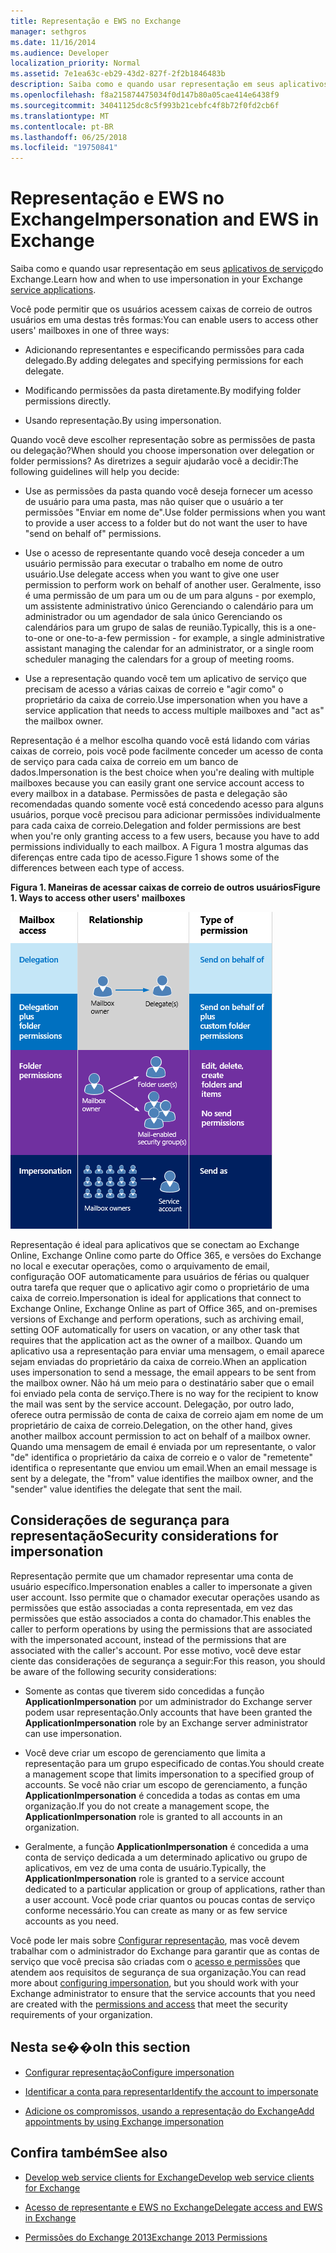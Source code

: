 ```yaml
---
title: Representação e EWS no Exchange
manager: sethgros
ms.date: 11/16/2014
ms.audience: Developer
localization_priority: Normal
ms.assetid: 7e1ea63c-eb29-43d2-827f-2f2b1846483b
description: Saiba como e quando usar representação em seus aplicativos de serviço do Exchange.
ms.openlocfilehash: f8a215874475034f0d147b80a05cae414e6438f9
ms.sourcegitcommit: 34041125dc8c5f993b21cebfc4f8b72f0fd2cb6f
ms.translationtype: MT
ms.contentlocale: pt-BR
ms.lasthandoff: 06/25/2018
ms.locfileid: "19750841"
---
```

# <a name="impersonation-and-ews-in-exchange"></a><span data-ttu-id="529b2-103">Representação e EWS no Exchange</span><span class="sxs-lookup"><span data-stu-id="529b2-103">Impersonation and EWS in Exchange</span></span>

<span data-ttu-id="529b2-104">Saiba como e quando usar representação em seus [aplicativos de serviço](ews-application-types.md)do Exchange.</span><span class="sxs-lookup"><span data-stu-id="529b2-104">Learn how and when to use impersonation in your Exchange [service applications](ews-application-types.md).</span></span>
  
<span data-ttu-id="529b2-105">Você pode permitir que os usuários acessem caixas de correio de outros usuários em uma destas três formas:</span><span class="sxs-lookup"><span data-stu-id="529b2-105">You can enable users to access other users' mailboxes in one of three ways:</span></span>
  
- <span data-ttu-id="529b2-106">Adicionando representantes e especificando permissões para cada delegado.</span><span class="sxs-lookup"><span data-stu-id="529b2-106">By adding delegates and specifying permissions for each delegate.</span></span>
    
- <span data-ttu-id="529b2-107">Modificando permissões da pasta diretamente.</span><span class="sxs-lookup"><span data-stu-id="529b2-107">By modifying folder permissions directly.</span></span>
    
- <span data-ttu-id="529b2-108">Usando representação.</span><span class="sxs-lookup"><span data-stu-id="529b2-108">By using impersonation.</span></span>
    
<span data-ttu-id="529b2-109">Quando você deve escolher representação sobre as permissões de pasta ou delegação?</span><span class="sxs-lookup"><span data-stu-id="529b2-109">When should you choose impersonation over delegation or folder permissions?</span></span> <span data-ttu-id="529b2-110">As diretrizes a seguir ajudarão você a decidir:</span><span class="sxs-lookup"><span data-stu-id="529b2-110">The following guidelines will help you decide:</span></span>
  
- <span data-ttu-id="529b2-111">Use as permissões da pasta quando você deseja fornecer um acesso de usuário para uma pasta, mas não quiser que o usuário a ter permissões "Enviar em nome de".</span><span class="sxs-lookup"><span data-stu-id="529b2-111">Use folder permissions when you want to provide a user access to a folder but do not want the user to have "send on behalf of" permissions.</span></span> 
    
- <span data-ttu-id="529b2-112">Use o acesso de representante quando você deseja conceder a um usuário permissão para executar o trabalho em nome de outro usuário.</span><span class="sxs-lookup"><span data-stu-id="529b2-112">Use delegate access when you want to give one user permission to perform work on behalf of another user.</span></span> <span data-ttu-id="529b2-113">Geralmente, isso é uma permissão de um para um ou de um para alguns - por exemplo, um assistente administrativo único Gerenciando o calendário para um administrador ou um agendador de sala único Gerenciando os calendários para um grupo de salas de reunião.</span><span class="sxs-lookup"><span data-stu-id="529b2-113">Typically, this is a one-to-one or one-to-a-few permission - for example, a single administrative assistant managing the calendar for an administrator, or a single room scheduler managing the calendars for a group of meeting rooms.</span></span>
    
- <span data-ttu-id="529b2-114">Use a representação quando você tem um aplicativo de serviço que precisam de acesso a várias caixas de correio e "agir como" o proprietário da caixa de correio.</span><span class="sxs-lookup"><span data-stu-id="529b2-114">Use impersonation when you have a service application that needs to access multiple mailboxes and "act as" the mailbox owner.</span></span>
    
<span data-ttu-id="529b2-115">Representação é a melhor escolha quando você está lidando com várias caixas de correio, pois você pode facilmente conceder um acesso de conta de serviço para cada caixa de correio em um banco de dados.</span><span class="sxs-lookup"><span data-stu-id="529b2-115">Impersonation is the best choice when you're dealing with multiple mailboxes because you can easily grant one service account access to every mailbox in a database.</span></span> <span data-ttu-id="529b2-116">Permissões de pasta e delegação são recomendadas quando somente você está concedendo acesso para alguns usuários, porque você precisou para adicionar permissões individualmente para cada caixa de correio.</span><span class="sxs-lookup"><span data-stu-id="529b2-116">Delegation and folder permissions are best when you're only granting access to a few users, because you have to add permissions individually to each mailbox.</span></span> <span data-ttu-id="529b2-117">A Figura 1 mostra algumas das diferenças entre cada tipo de acesso.</span><span class="sxs-lookup"><span data-stu-id="529b2-117">Figure 1 shows some of the differences between each type of access.</span></span>
  
<span data-ttu-id="529b2-118">**Figura 1. Maneiras de acessar caixas de correio de outros usuários**</span><span class="sxs-lookup"><span data-stu-id="529b2-118">**Figure 1. Ways to access other users' mailboxes**</span></span>

![Diagrama que mostra tipos de acesso de caixa de correio, a relação entre proprietários de caixa de correio e o representante para cada tipo e o tipo de permissão. Permissões Enviar em nome de para permissões de delegação e/ou pastas. Permissões Enviar como para representação.](media/Ex15_Delegate_Overview.png)
  
<span data-ttu-id="529b2-122">Representação é ideal para aplicativos que se conectam ao Exchange Online, Exchange Online como parte do Office 365, e versões do Exchange no local e executar operações, como o arquivamento de email, configuração OOF automaticamente para usuários de férias ou qualquer outra tarefa que requer que o aplicativo agir como o proprietário de uma caixa de correio.</span><span class="sxs-lookup"><span data-stu-id="529b2-122">Impersonation is ideal for applications that connect to Exchange Online, Exchange Online as part of Office 365, and on-premises versions of Exchange and perform operations, such as archiving email, setting OOF automatically for users on vacation, or any other task that requires that the application act as the owner of a mailbox.</span></span> <span data-ttu-id="529b2-123">Quando um aplicativo usa a representação para enviar uma mensagem, o email aparece sejam enviadas do proprietário da caixa de correio.</span><span class="sxs-lookup"><span data-stu-id="529b2-123">When an application uses impersonation to send a message, the email appears to be sent from the mailbox owner.</span></span> <span data-ttu-id="529b2-124">Não há um meio para o destinatário saber que o email foi enviado pela conta de serviço.</span><span class="sxs-lookup"><span data-stu-id="529b2-124">There is no way for the recipient to know the mail was sent by the service account.</span></span> <span data-ttu-id="529b2-125">Delegação, por outro lado, oferece outra permissão de conta de caixa de correio ajam em nome de um proprietário de caixa de correio.</span><span class="sxs-lookup"><span data-stu-id="529b2-125">Delegation, on the other hand, gives another mailbox account permission to act on behalf of a mailbox owner.</span></span> <span data-ttu-id="529b2-126">Quando uma mensagem de email é enviada por um representante, o valor "de" identifica o proprietário da caixa de correio e o valor de "remetente" identifica o representante que enviou um email.</span><span class="sxs-lookup"><span data-stu-id="529b2-126">When an email message is sent by a delegate, the "from" value identifies the mailbox owner, and the "sender" value identifies the delegate that sent the mail.</span></span> 
  
## <a name="security-considerations-for-impersonation"></a><span data-ttu-id="529b2-127">Considerações de segurança para representação</span><span class="sxs-lookup"><span data-stu-id="529b2-127">Security considerations for impersonation</span></span>

<span data-ttu-id="529b2-128">Representação permite que um chamador representar uma conta de usuário específico.</span><span class="sxs-lookup"><span data-stu-id="529b2-128">Impersonation enables a caller to impersonate a given user account.</span></span> <span data-ttu-id="529b2-129">Isso permite que o chamador executar operações usando as permissões que estão associadas a conta representada, em vez das permissões que estão associados a conta do chamador.</span><span class="sxs-lookup"><span data-stu-id="529b2-129">This enables the caller to perform operations by using the permissions that are associated with the impersonated account, instead of the permissions that are associated with the caller's account.</span></span> <span data-ttu-id="529b2-130">Por esse motivo, você deve estar ciente das considerações de segurança a seguir:</span><span class="sxs-lookup"><span data-stu-id="529b2-130">For this reason, you should be aware of the following security considerations:</span></span>
  
- <span data-ttu-id="529b2-131">Somente as contas que tiverem sido concedidas a função **ApplicationImpersonation** por um administrador do Exchange server podem usar representação.</span><span class="sxs-lookup"><span data-stu-id="529b2-131">Only accounts that have been granted the **ApplicationImpersonation** role by an Exchange server administrator can use impersonation.</span></span> 
    
- <span data-ttu-id="529b2-132">Você deve criar um escopo de gerenciamento que limita a representação para um grupo especificado de contas.</span><span class="sxs-lookup"><span data-stu-id="529b2-132">You should create a management scope that limits impersonation to a specified group of accounts.</span></span> <span data-ttu-id="529b2-133">Se você não criar um escopo de gerenciamento, a função **ApplicationImpersonation** é concedida a todas as contas em uma organização.</span><span class="sxs-lookup"><span data-stu-id="529b2-133">If you do not create a management scope, the **ApplicationImpersonation** role is granted to all accounts in an organization.</span></span> 
    
- <span data-ttu-id="529b2-134">Geralmente, a função **ApplicationImpersonation** é concedida a uma conta de serviço dedicada a um determinado aplicativo ou grupo de aplicativos, em vez de uma conta de usuário.</span><span class="sxs-lookup"><span data-stu-id="529b2-134">Typically, the **ApplicationImpersonation** role is granted to a service account dedicated to a particular application or group of applications, rather than a user account.</span></span> <span data-ttu-id="529b2-135">Você pode criar quantos ou poucas contas de serviço conforme necessário.</span><span class="sxs-lookup"><span data-stu-id="529b2-135">You can create as many or as few service accounts as you need.</span></span> 
    
<span data-ttu-id="529b2-136">Você pode ler mais sobre [Configurar representação](how-to-configure-impersonation.md), mas você devem trabalhar com o administrador do Exchange para garantir que as contas de serviço que você precisa são criadas com o [acesso e permissões](http://technet.microsoft.com/pt-br/library/dd351175%28v=exchg.150%29.aspx) que atendem aos requisitos de segurança de sua organização.</span><span class="sxs-lookup"><span data-stu-id="529b2-136">You can read more about [configuring impersonation](how-to-configure-impersonation.md), but you should work with your Exchange administrator to ensure that the service accounts that you need are created with the [permissions and access](http://technet.microsoft.com/pt-br/library/dd351175%28v=exchg.150%29.aspx) that meet the security requirements of your organization.</span></span> 
  
## <a name="in-this-section"></a><span data-ttu-id="529b2-137">Nesta se��o</span><span class="sxs-lookup"><span data-stu-id="529b2-137">In this section</span></span>

- [<span data-ttu-id="529b2-138">Configurar representação</span><span class="sxs-lookup"><span data-stu-id="529b2-138">Configure impersonation</span></span>](how-to-configure-impersonation.md)
    
- [<span data-ttu-id="529b2-139">Identificar a conta para representar</span><span class="sxs-lookup"><span data-stu-id="529b2-139">Identify the account to impersonate</span></span>](how-to-identify-the-account-to-impersonate.md)
    
- [<span data-ttu-id="529b2-140">Adicione os compromissos, usando a representação do Exchange</span><span class="sxs-lookup"><span data-stu-id="529b2-140">Add appointments by using Exchange impersonation</span></span>](how-to-add-appointments-by-using-exchange-impersonation.md)
    
## <a name="see-also"></a><span data-ttu-id="529b2-141">Confira também</span><span class="sxs-lookup"><span data-stu-id="529b2-141">See also</span></span>


- [<span data-ttu-id="529b2-142">Develop web service clients for Exchange</span><span class="sxs-lookup"><span data-stu-id="529b2-142">Develop web service clients for Exchange</span></span>](develop-web-service-clients-for-exchange.md)
    
- [<span data-ttu-id="529b2-143">Acesso de representante e EWS no Exchange</span><span class="sxs-lookup"><span data-stu-id="529b2-143">Delegate access and EWS in Exchange</span></span>](delegate-access-and-ews-in-exchange.md)
    
- [<span data-ttu-id="529b2-144">Permissões do Exchange 2013</span><span class="sxs-lookup"><span data-stu-id="529b2-144">Exchange 2013 Permissions</span></span>](http://technet.microsoft.com/pt-br/library/dd351175%28v=exchg.150%29.aspx)
    

